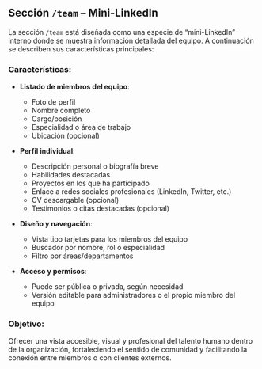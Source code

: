 ## Sección `/team` – Mini-LinkedIn

La sección `/team` está diseñada como una especie de “mini-LinkedIn” interno donde se muestra información detallada del equipo. A continuación se describen sus características principales:

### Características:

- **Listado de miembros del equipo**:

  - Foto de perfil
  - Nombre completo
  - Cargo/posición
  - Especialidad o área de trabajo
  - Ubicación (opcional)

- **Perfil individual**:

  - Descripción personal o biografía breve
  - Habilidades destacadas
  - Proyectos en los que ha participado
  - Enlace a redes sociales profesionales (LinkedIn, Twitter, etc.)
  - CV descargable (opcional)
  - Testimonios o citas destacadas (opcional)

- **Diseño y navegación**:

  - Vista tipo tarjetas para los miembros del equipo
  - Buscador por nombre, rol o especialidad
  - Filtro por áreas/departamentos

- **Acceso y permisos**:
  - Puede ser pública o privada, según necesidad
  - Versión editable para administradores o el propio miembro del equipo

### Objetivo:

Ofrecer una vista accesible, visual y profesional del talento humano dentro de la organización, fortaleciendo el sentido de comunidad y facilitando la conexión entre miembros o con clientes externos.
